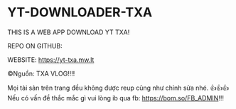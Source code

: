# YT-DOWNLOADER-TXA
THIS IS A WEB APP DOWNLOAD YT TXA!

REPO ON GITHUB: 

WEBSITE: https://yt-txa.mw.lt

©️Nguồn: TXA VLOG!!!!

Mọi tài sản trên trang đều không được reup cũng như chỉnh sửa nhé.
👍👍👍Nếu có vấn đề thắc mắc gì vui lòng ib qua fb: https://bom.so/FB_ADMIN!!!
